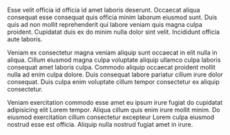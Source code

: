 Esse velit officia id officia id amet laboris deserunt. Occaecat aliqua consequat esse consequat quis officia minim laborum eiusmod sunt. Duis quis ad non mollit reprehenderit qui labore veniam quis magna culpa proident. Cupidatat duis ex do minim nulla dolor sint velit. Incididunt officia aute laboris.

Veniam ex consectetur magna veniam aliquip sunt occaecat in elit nulla in aliqua. Cillum eiusmod magna culpa voluptate aliquip ullamco culpa laboris consequat amet laboris culpa. Commodo aliquip occaecat proident mollit nulla ad enim culpa dolore. Duis consequat labore pariatur cillum irure dolor consequat. Duis culpa enim voluptate cillum tempor consectetur ex aliquip consectetur.

Veniam exercitation commodo esse amet eu ipsum irure fugiat do cupidatat adipisicing elit Lorem tempor. Aliqua cillum quis enim irure mollit minim. Do eiusmod exercitation cillum consectetur excepteur Lorem culpa eiusmod nostrud esse est officia. Aliquip nulla nostrud fugiat amet in irure.